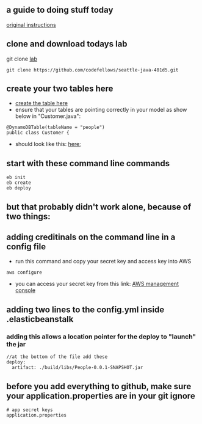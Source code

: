 ## 

## a guide to doing stuff today

[original instructions](https://github.com/codefellows/seattle-java-401d5/tree/master/class-26/lab)

## clone and download todays lab
git clone [lab](https://github.com/codefellows/seattle-java-401d5)
```
git clone https://github.com/codefellows/seattle-java-401d5.git
```
## create your two tables here
- [create the table here](https://us-west-2.console.aws.amazon.com/dynamodb/home?region=us-west-2#gettingStarted:)
- ensure that your tables are pointing correctly in your model as show below in "Customer.java":
```$xslt
@DynamoDBTable(tableName = "people")
public class Customer {
```
- should look like this: [here](assets/createTable.png);

## start with these command line commands
```$xslt
eb init
eb create
eb deploy
```

## but that probably didn't work alone, because of two things:

## adding creditinals on the command line in a config file

- run this command and copy your secret key and access key into AWS
```$xslt
aws configure
```

- you can access your secret key from this link:
[AWS management console](https://console.aws.amazon.com/iam/home#/security_credentials)

## adding two lines to the config.yml inside .elasticbeanstalk 
### adding this allows a location pointer for the deploy to "launch" the jar

```$xslt
//at the bottom of the file add these
deploy:
  artifact: ./build/libs/People-0.0.1-SNAPSHOT.jar
```

## before you add everything to github, make sure your application.properties are in your git ignore
```$xslt
# app secret keys
application.properties
```